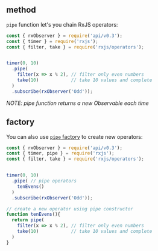 <!--
name:		
title:		pipe
pageTitle:	pipe — RxJS Observable method and function usage example + marble diagram
desc:		Chain Rx operators or create new ones using pipe function and pipe factory
docsUrl:	https://rxjs.dev/api/index/class/Observable#pipe
-->

## method

`pipe` function let's you chain RxJS operators:  

```js
const { rxObserver } = require('api/v0.3');
const { timer } = require('rxjs');
const { filter, take } = require('rxjs/operators');


timer(0, 10)
  .pipe(
    filter(x => x % 2), // filter only even numbers
    take(10)            // take 10 values and complete
  )
  .subscribe(rxObserver('Odd'));

```

_NOTE: pipe function returns a new Observable each time_

## factory

You can also use [`pipe` factory](https://rxjs.dev/api/index/function/pipe) to create new operators:

```js
const { rxObserver } = require('api/v0.3');
const { timer, pipe } = require('rxjs');
const { filter, take } = require('rxjs/operators');


timer(0, 10)
  .pipe( // pipe operators
    tenEvens()
  )
  .subscribe(rxObserver('Odd'));

// create a new operator using pipe constructor
function tenEvens(){
  return pipe(
    filter(x => x % 2), // filter only even numbers
    take(10)            // take 10 values and complete
  )
} 
```